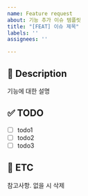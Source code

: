 ```yaml
---
name: Feature request
about: 기능 추가 이슈 템플릿
title: "[FEAT] 이슈 제목"
labels: ''
assignees: ''

---
```


## 📄 Description
기능에 대한 설명

## ✅ TODO
- [ ] todo1
- [ ] todo2
- [ ] todo3

## 🎸 ETC
참고사항. 없을 시 삭제
